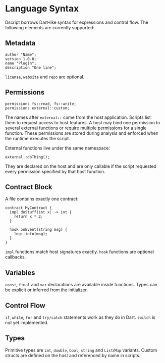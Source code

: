 # Language Syntax

Dscript borrows Dart‑like syntax for expressions and control flow. The following elements are currently supported:

## Metadata
```
author "Name";
version 1.0.0;
name "Plugin";
description "One line";
```

`license`, `website` and `repo` are optional.

## Permissions
```
permissions fs::read, fs::write;
permissions external::custom;
```
The names after `external::` come from the host application. Scripts list them to request access to host features. A host may bind one permission to several external functions or require multiple permissions for a single function. These permissions are stored during analysis and enforced when the runtime executes the script.

External functions live under the same namespace:

```dscript
external::doThing();
```

They are declared on the host and are only callable if the script requested every permission specified by that host function.

## Contract Block
A file contains exactly one contract:
```dscript
contract MyContract {
  impl doStuff(int x) -> int {
    return x * 2;
  }

  hook onEvent(string msg) {
    log::info(msg);
  }
}
```
`impl` functions match host signatures exactly. `hook` functions are optional callbacks.

## Variables
`const`, `final` and `var` declarations are available inside functions. Types can be explicit or inferred from the initializer.

## Control Flow
`if`, `while`, `for` and `try/catch` statements work as they do in Dart. `switch` is not yet implemented.

## Types
Primitive types are `int`, `double`, `bool`, `string` and `List`/`Map` variants. Custom structs are defined on the host and referenced by name in scripts.
